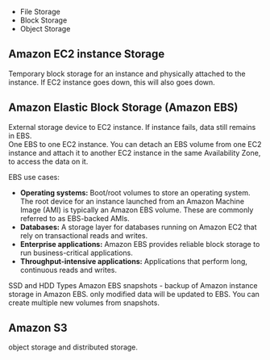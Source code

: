 
- File Storage
- Block Storage
- Object Storage

## Amazon EC2 instance Storage

Temporary block storage for an instance and physically attached to the instance. If EC2 instance goes down, this will also goes down. 

## Amazon Elastic Block Storage (Amazon EBS)

External storage device to EC2 instance. If instance fails, data still remains in EBS.  
One EBS to one EC2 instance.
You can detach an EBS volume from one EC2 instance and attach it to another EC2 instance in the same Availability Zone, to access the data on it.

EBS use cases:
-   **Operating systems:** Boot/root volumes to store an operating system. The root device for an instance launched from an Amazon Machine Image (AMI) is typically an Amazon EBS volume. These are commonly referred to as EBS-backed AMIs.
-   **Databases:** A storage layer for databases running on Amazon EC2 that rely on transactional reads and writes.
-   **Enterprise applications:** Amazon EBS provides reliable block storage to run business-critical applications.
-   **Throughput-intensive applications:** Applications that perform long, continuous reads and writes.

SSD and HDD Types
Amazon EBS snapshots - backup of Amazon instance storage in Amazon EBS. only modified data will be updated to EBS. You can create multiple new volumes from snapshots.

## Amazon S3

object storage and distributed storage.

